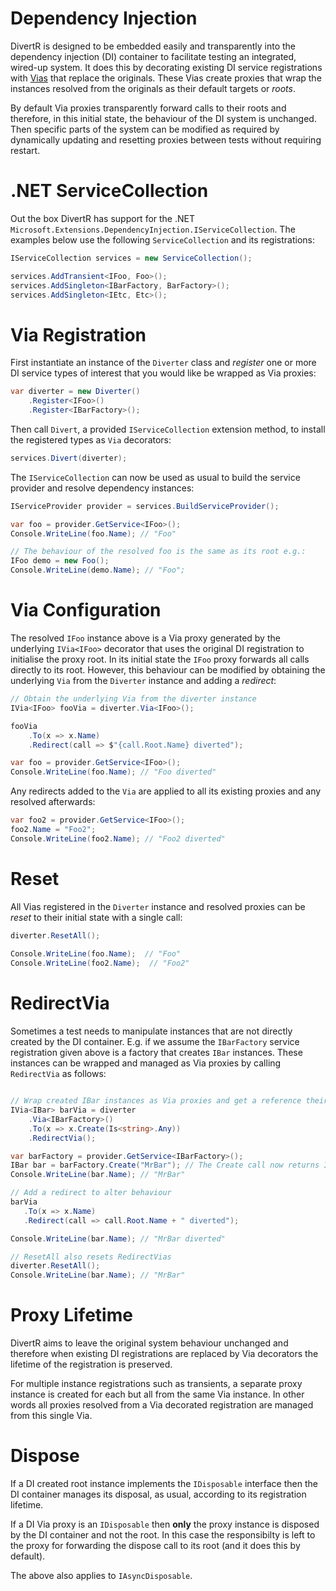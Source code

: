 ﻿# Dependency Injection

DivertR is designed to be embedded easily and transparently into the dependency injection (DI) container to facilitate testing an integrated, wired-up system.
It does this by decorating existing DI service registrations with [Vias](./Via.md) that replace the originals.
These Vias create proxies that wrap the instances resolved from the originals as their default targets or *roots*.

By default Via proxies transparently forward calls to their roots and therefore, in this initial state, the behaviour of the DI system is unchanged.
Then specific parts of the system can be modified as required by dynamically updating and resetting proxies between tests without requiring restart.

# .NET ServiceCollection

Out the box DivertR has support for the .NET `Microsoft.Extensions.DependencyInjection.IServiceCollection`. The examples below use the following `ServiceCollection` and its registrations:

```csharp
IServiceCollection services = new ServiceCollection();

services.AddTransient<IFoo, Foo>();
services.AddSingleton<IBarFactory, BarFactory>();
services.AddSingleton<IEtc, Etc>();
```

# Via Registration

First instantiate an instance of the `Diverter` class and *register* one or more DI service types of interest that you would like be wrapped as Via proxies:

```csharp
var diverter = new Diverter()
    .Register<IFoo>()
    .Register<IBarFactory>();
```

Then call `Divert`, a provided `IServiceCollection` extension method, to install the registered types as `Via` decorators:

```csharp
services.Divert(diverter);
```

The `IServiceCollection` can now be used as usual to build the service provider and resolve dependency instances:

```csharp
IServiceProvider provider = services.BuildServiceProvider();

var foo = provider.GetService<IFoo>();
Console.WriteLine(foo.Name); // "Foo"

// The behaviour of the resolved foo is the same as its root e.g.:
IFoo demo = new Foo();
Console.WriteLine(demo.Name); // "Foo";
```

# Via Configuration

The resolved `IFoo` instance above is a Via proxy generated by the underlying `IVia<IFoo>` decorator that uses the original DI registration to initialise the proxy root. 
In its initial state the `IFoo` proxy forwards all calls directly to its root. However, this behaviour can be modified by obtaining the underlying `Via`
from the `Diverter` instance and adding a *redirect*:

```csharp
// Obtain the underlying Via from the diverter instance
IVia<IFoo> fooVia = diverter.Via<IFoo>(); 

fooVia
    .To(x => x.Name)
    .Redirect(call => $"{call.Root.Name} diverted");

var foo = provider.GetService<IFoo>();
Console.WriteLine(foo.Name); // "Foo diverted"
```

Any redirects added to the `Via` are applied to all its existing proxies and any resolved afterwards:

```csharp
var foo2 = provider.GetService<IFoo>();
foo2.Name = "Foo2";
Console.WriteLine(foo2.Name); // "Foo2 diverted"
```

# Reset

All Vias registered in the `Diverter` instance and resolved proxies can be *reset* to their initial state with a single call:

```csharp
diverter.ResetAll();
  
Console.WriteLine(foo.Name);  // "Foo"
Console.WriteLine(foo2.Name);  // "Foo2"
```

# RedirectVia

Sometimes a test needs to manipulate instances that are not directly created by the DI container.
E.g. if we assume the `IBarFactory` service registration given above is a factory that creates `IBar` instances.
These instances can be wrapped and managed as Via proxies by calling `RedirectVia` as follows:

```csharp

// Wrap created IBar instances as Via proxies and get a reference their Via
IVia<IBar> barVia = diverter
    .Via<IBarFactory>()
    .To(x => x.Create(Is<string>.Any))
    .RedirectVia();

var barFactory = provider.GetService<IBarFactory>();
IBar bar = barFactory.Create("MrBar"); // The Create call now returns IBar proxies
Console.WriteLine(bar.Name); // "MrBar"

// Add a redirect to alter behaviour
barVia
   .To(x => x.Name)
   .Redirect(call => call.Root.Name + " diverted");

Console.WriteLine(bar.Name); // "MrBar diverted"

// ResetAll also resets RedirectVias
diverter.ResetAll();
Console.WriteLine(bar.Name); // "MrBar"
```

# Proxy Lifetime

DivertR aims to leave the original system behaviour unchanged and therefore 
when existing DI registrations are replaced by Via decorators the lifetime of the registration is preserved.

For multiple instance registrations such as transients, a separate proxy instance is created for each but all from the same Via instance.
In other words all proxies resolved from a Via decorated registration are managed from this single Via.

# Dispose

If a DI created root instance implements the `IDisposable` interface then the DI container manages its disposal, as usual, according to its registration lifetime.

If a DI Via proxy is an `IDisposable` then **only** the proxy instance is disposed by the DI container and not the root.
In this case the responsibilty is left to the proxy for forwarding the dispose call to its root (and it does this by default).

The above also applies to `IAsyncDisposable`.
